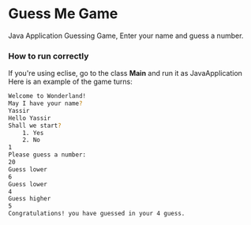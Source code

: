# Guess Me Game

Java Application Guessing Game, Enter your name and guess a number.

### How to run correctly

If you're using eclise, go to the class **Main** and run it as JavaApplication
Here is an example of the game turns:

```sh
Welcome to Wonderland!
May I have your name?
Yassir
Hello Yassir
Shall we start?
	1. Yes
	2. No
1
Please guess a number: 
20
Guess lower
6
Guess lower
4
Guess higher
5
Congratulations! you have guessed in your 4 guess.
``` 
